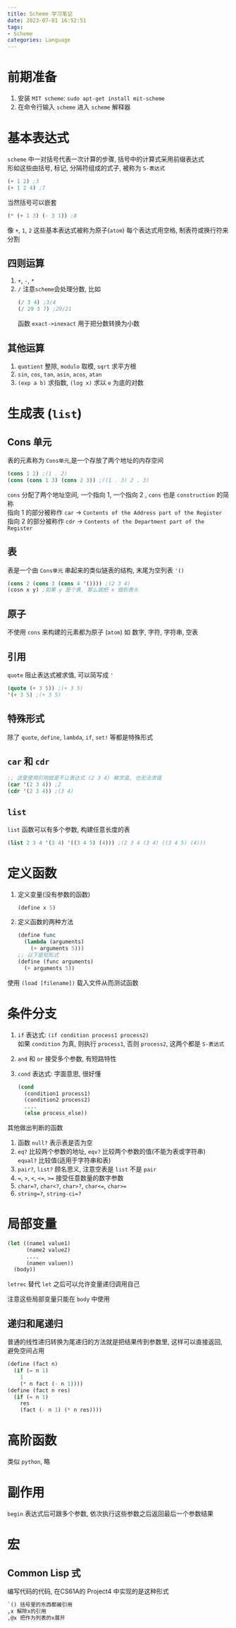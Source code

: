 ```yaml
---
title: Scheme 学习笔记
date: 2023-07-01 16:52:51
tags: 
- Scheme
categories: Language
---
```


# 前期准备

1. 安装 `MIT scheme`: `sudo apt-get install mit-scheme`
2. 在命令行输入 `scheme` 进入 `scheme` 解释器

# 基本表达式

`scheme` 中一对括号代表一次计算的步骤, 括号中的计算式采用前缀表达式 \
形如这些由括号, 标记, 分隔符组成的式子, 被称为 `S-表达式`
```scheme
(+ 1 2) ;3
(+ 1 2 4) ;7
```
当然括号可以嵌套
```scheme
(* (+ 1 3) (- 3 1)) ;8
```
像 `+`, `1`, `2` 这些基本表达式被称为原子(`atom`)
每个表达式用空格, 制表符或换行符来分割

## 四则运算

1. `+`, `-`, `*`
1. `/` 注意`scheme`会处理分数, 比如
    ```scheme
    (/ 3 4) ;3/4
    (/ 29 3 7) ;29/21
    ```
    函数 `exact->inexact` 用于把分数转换为小数

## 其他运算

1. `quotient` 整除, `modulo` 取模, `sqrt` 求平方根
2. `sin`, `cos`, `tan`, `asin`, `acos`, `atan`
3. `(exp a b)` 求指数, `(log x)` 求以 `e` 为底的对数

# 生成表 (`list`)

## Cons 单元

表的元素称为 `Cons单元`,是一个存放了两个地址的内存空间
```scheme
(cons 1 2) ;(1 . 2)
(cons (cons 1 3) (cons 2 3)) ;((1 . 3) 2 . 3)
```
`cons` 分配了两个地址空间, 一个指向 1, 一个指向 2 , `cons` 也是 `construction` 的简称 \
指向 1 的部分被称作 `car` -> `Contents of the Address part of the Register` \
指向 2 的部分被称作 `cdr` -> `Contents of the Department part of the Register`

## 表

表是一个由 `Cons单元` 串起来的类似链表的结构, 末尾为空列表 `'()`
```scheme
(cons 2 (cons 3 (cons 4 '()))) ;(2 3 4)
(cosn x y) ;如果 y 是个表, 那么就把 x 插到表头
```

## 原子

不使用 `cons` 来构建的元素都为原子 (`atom`)
如 数字, 字符, 字符串, 空表

## 引用

`quote` 阻止表达式被求值, 可以简写成 `'`

```scheme
(quote (+ 3 5)) ;(+ 3 5)
'(+ 3 5) ;(+ 3 5)
```

## 特殊形式

除了 `quote`, `define`, `lambda`, `if`, `set!` 等都是特殊形式

## `car` 和 `cdr`

```scheme
;; 这里使用引用就是不让表达式 (2 3 4) 被求值, 也无法求值
(car '(2 3 4)) ;2
(cdr '(2 3 4)) ;(3 4)
```

## `list`

`list` 函数可以有多个参数, 构建任意长度的表
```scheme
(list 2 3 4 '(3 4) '((3 4 5) (4))) ;(2 3 4 (3 4) ((3 4 5) (4)))
```


# 定义函数

1. 定义变量(没有参数的函数)
    ```scheme
    (define x 5) 
    ```
2. 定义函数的两种方法
   ```scheme
   (define func 
     (lambda (arguments)
       (+ arguments 5)))
   ;; 以下是短形式
   (define (func arguments)
     (+ arguments 5))
   ```
使用 `(load [filename])` 载入文件从而测试函数

# 条件分支

1. `if` 表达式: `(if condition process1 process2)` \
    如果 `condition` 为真, 则执行 `process1`, 否则 `process2`, 这两个都是 `S-表达式`

2. `and` 和 `or` 接受多个参数, 有短路特性
3. `cond` 表达式: 字面意思, 很好懂
    ```scheme
    (cond 
      (condition1 process1)
      (condition2 process2)
      ....
      (else process_else))
    ```

其他做出判断的函数

1. 函数 `null?` 表示表是否为空
2. `eq?` 比较两个参数的地址, `eqv?` 比较两个参数的值(不能为表或字符串) \
   `equal?` 比较值(适用于字符串和表)
3. `pair?`, `list?` 顾名思义, 注意空表是 `list` 不是 `pair`
4. `=`, `>`, `<`, `<=`, `>=` 接受任意数量的数字参数
5. `char=?`, `char<?`, `char>?`, `char<=`, `char>=`
6. `string=?`, `string-ci=?`

# 局部变量

```scheme
(let ((name1 value1)
      (name2 value2)
      ....
      (namen valuen))
  (body))
```
`letrec` 替代 `let` 之后可以允许变量递归调用自己

注意这些局部变量只能在 `body` 中使用

## 递归和尾递归

普通的线性递归转换为尾递归的方法就是把结果传到参数里, 这样可以直接返回, 避免空间占用
```scheme
(define (fact n)
  (if (= n 1) 
    1
    (* n fact (- n 1))))
(define (fact n res)
  (if (= n 1) 
    res
    (fact (- n 1) (* n res))))
```

# 高阶函数

类似 `python`, 略


# 副作用

`begin` 表达式后可跟多个参数, 依次执行这些参数之后返回最后一个参数结果

# 宏

## Common Lisp 式

编写代码的代码, 在CS61A的 Project4 中实现的是这种形式

```scheme
`() 括号里的东西都被引用
,x 解除x的引用
,@x 把作为列表的x展开
```





